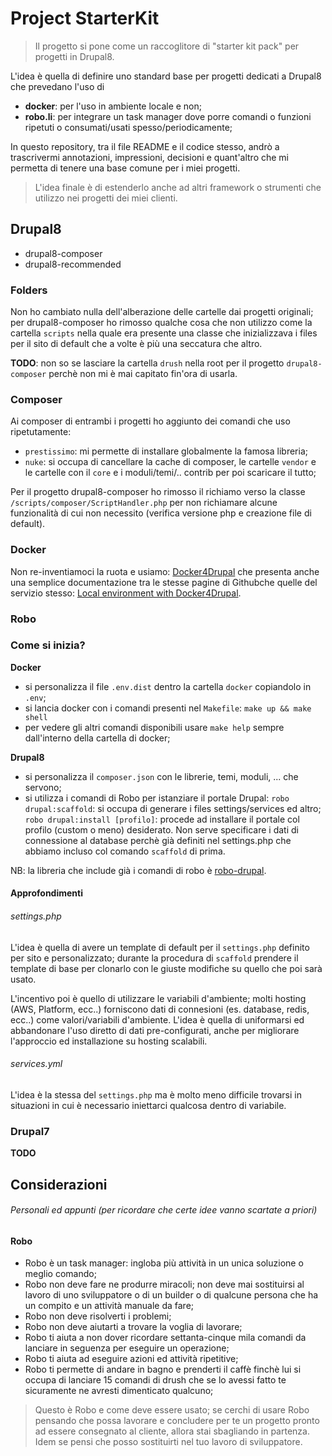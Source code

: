 # Project StarterKit

> Il progetto si pone come un raccoglitore di "starter kit pack" per progetti in Drupal8.

L'idea è quella di definire uno standard base per progetti dedicati a Drupal8 che prevedano l'uso di
* **docker**: per l'uso in ambiente locale e non;
* **robo.li**: per integrare un task manager dove porre comandi o funzioni ripetuti o consumati/usati spesso/periodicamente;

In questo repository, tra il file README e il codice stesso, andrò a trascrivermi annotazioni, impressioni, decisioni e quant'altro che mi permetta di tenere una base comune per i miei progetti.

> L'idea finale è di estenderlo anche ad altri framework o strumenti che utilizzo nei progetti dei miei clienti.

## Drupal8

* drupal8-composer
* drupal8-recommended

### Folders

Non ho cambiato nulla dell'alberazione delle cartelle dai progetti originali; per drupal8-composer ho rimosso qualche cosa che non utilizzo come la cartella `scripts` nella quale era presente una classe che inizializzava i files per il sito di default che a volte è più una seccatura che altro.

**TODO**: non so se lasciare la cartella `drush` nella root per il progetto `drupal8-composer` perchè non mi è mai capitato fin'ora di usarla.

### Composer

Ai composer di entrambi i progetti ho aggiunto dei comandi che uso ripetutamente:

* `prestissimo`: mi permette di installare globalmente la famosa libreria;
* `nuke`: si occupa di cancellare la cache di composer, le cartelle `vendor` e le cartelle con il `core` e i moduli/temi/.. contrib per poi scaricare il tutto;

Per il progetto drupal8-composer ho rimosso il richiamo verso la classe `/scripts/composer/ScriptHandler.php` per non richiamare alcune funzionalità di cui non necessito (verifica versione php e creazione file di default).

### Docker

Non re-inventiamoci la ruota e usiamo: [Docker4Drupal](https://github.com/wodby/docker4drupal) che presenta anche una semplice documentazione tra le stesse pagine di Githubche quelle del servizio stesso: [Local environment with Docker4Drupal](https://wodby.com/docs/stacks/drupal/local/).

### Robo

### Come si inizia?

**Docker**

- si personalizza il file `.env.dist` dentro la cartella `docker` copiandolo in `.env`;
- si lancia docker con i comandi presenti nel `Makefile`: 
`make up && make shell`
- per vedere gli altri comandi disponibili usare `make help` sempre dall'interno della cartella di docker;

**Drupal8**

- si personalizza il `composer.json` con le librerie, temi, moduli, ... che servono;
- si utilizza i comandi di Robo per istanziare il portale Drupal:
`robo drupal:scaffold`: si occupa di generare i files settings/services ed altro;
`robo drupal:install [profilo]`: procede ad installare il portale col profilo (custom o meno) desiderato. Non serve specificare i dati di connessione al database perchè già definiti nel settings.php che abbiamo incluso col comando `scaffold` di prima.

NB: la libreria che include già i comandi di robo è [robo-drupal](https://github.com/lucacracco/robo-drupal).

#### Approfondimenti

###### settings.php

L'idea è quella di avere un template di default per il `settings.php` definito per sito e personalizzato; durante la procedura di `scaffold` prendere il template di base per clonarlo con le giuste modifiche su quello che poi sarà usato.

L'incentivo poi è quello di utilizzare le variabili d'ambiente; molti hosting (AWS, Platform, ecc..) forniscono dati di connesioni (es. database, redis, ecc..) come valori/variabili d'ambiente. L'idea è quella di uniformarsi ed abbandonare l'uso diretto di dati pre-configurati, anche per migliorare l'approccio ed installazione su hosting scalabili.

###### services.yml

L'idea è la stessa del `settings.php` ma è molto meno difficile trovarsi in situazioni in cui è necessario iniettarci qualcosa dentro di variabile.

### Drupal7

**TODO**

## Considerazioni 

###### Personali ed appunti (per ricordare che certe idee vanno scartate a priori)

#### Robo

* Robo è un task manager: ingloba più attività in un unica soluzione o meglio comando;
* Robo non deve fare ne produrre miracoli; non deve mai sostituirsi al lavoro di uno sviluppatore o di un builder o di qualcune persona che ha un compito e un attività manuale da fare;
* Robo non deve risolverti i problemi;
* Robo non deve aiutarti a trovare la voglia di lavorare;
* Robo ti aiuta a non dover ricordare settanta-cinque mila comandi da lanciare in seguenza per eseguire un operazione;
* Robo ti aiuta ad eseguire azioni ed attività ripetitive;
* Robo ti permette di andare in bagno e prenderti il caffè finchè lui si occupa di lanciare 15 comandi di drush che se lo avessi fatto te sicuramente ne avresti dimenticato qualcuno;

> Questo è Robo e come deve essere usato; se cerchi di usare Robo pensando che possa lavorare e concludere per te un progetto pronto ad essere consegnato al cliente, allora stai sbagliando in partenza. Idem se pensi che posso sostituirti nel tuo lavoro di sviluppatore.
>

